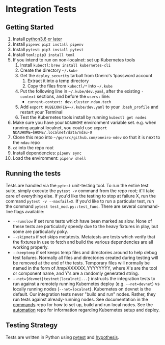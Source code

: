 # Integration Tests

## Getting Started

1. Install [python3.6 or later](https://www.python.org/downloads/)
1. Install `pipenv`: `pip3 install pipenv`
1. Install `pytest`: `pip3 install pytest`
1. Install `toml`: `pip3 install toml`
1. If you intend to run on non-localnet: set up Kubernetes tools
    1. Install `kubectl`: `brew install kubernetes-cli`
    1. Create the directory `~/.kube`
    1. Get the `deploy_security` tarball from Oneiro's 1password account
        1. Extract it into a temp directory
        1. Copy the files from `kubectl/*` into `~/.kube`
    1. Put the following line in `~/.kube/dev.yaml`, after the existing `- context` sections, and before the `users:` line:
       - `current-context: dev.cluster.ndau.tech`
    1. Add `export KUBECONFIG=~/.kube/dev.yaml` to your `.bash_profile` and restart your Terminal
    1. Test the Kubernetes tools install by running `kubectl get nodes`
1. Make sure you have your `NDAUHOME` environment variable set.  e.g. when running against localnet, you could use `export NDAUHOME=$HOME/.localnet/data/ndau-0`
1. Clone this repo into `~/go/src/github.com/oneiro-ndev` so that it is next to the `ndau` repo
1. `cd` into the repo root
1. Install dependencies: `pipenv sync`
1. Load the environment: `pipenv shell`

## Running the tests

Tests are handled via the `pytest` unit-testing tool. To run the entire test suite, simply execute the `pytest -v` command from the repo root; it'll take care of everything else. If you'd like the testing to stop at failure X, run the command `pytest -v --maxfail=X`.  If you'd like to run a particular test, run the command `pytest test_mod.py::test_func`.  There are several command-line flags available:

- `--runslow` if set runs tests which have been marked as slow. None of these tests are particularly speedy due to the heavy fixtures in play, but some are particularly poky.
- `--skipmeta` if set skips metatests. Metatests are tests which verify that the fixtures in use to fetch and build the various dependencies are all working properly.
- `--keeptemp` if set keeps temp files and directories around to help debug test failures.  Normally all files and directories created during testing will be removed at the end of the tests.  Temporary files will normally be named in the form of /tmp/XXXXXX_YYYYYYYY, where X's are the tool or component name, and Y's are a randomly generated string.
- `--net={devnet|testnet|localnet|...}` instructs the integration tests to run against a remotely running Kubernetes deploy (e.g. `--net=devnet`) vs locally running nodes (`--net=localnet`).  Kubernetes on devnet is the default.  Our integration tests never "build and run" nodes.  Rather, they run tests against already-running nodes.  See documentation in the [commands](https://github.com/oneiro-ndev/commands) repo for how to set up, build and run local nodes.  See the [automation](https://github.com/oneiro-ndev/automation) repo for information regarding Kubernetes setup and deploy.

## Testing Strategy

Tests are written in Python using [pytest](https://docs.pytest.org/en/latest/) and [hypothesis](https://hypothesis.readthedocs.io/en/latest/).
